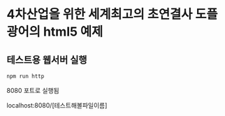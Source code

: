 # 4차산업을 위한 세계최고의 초연결사 도플광어의 html5 예제

## 테스트용 웹서버 실행

````bash
npm run http
````

8080 포트로 실행됨  

localhost:8080/[테스트해볼파일이름]



  